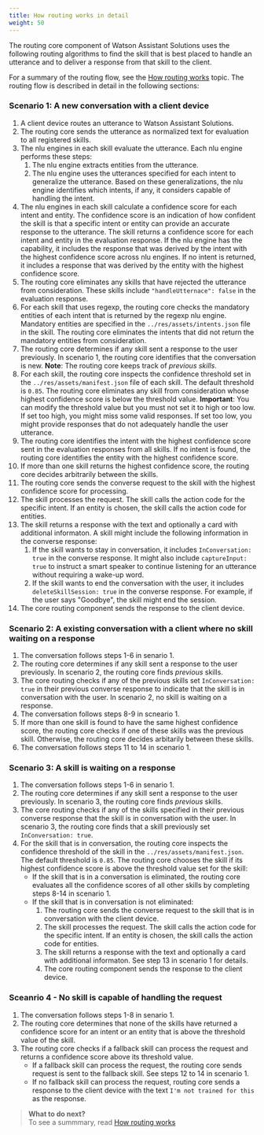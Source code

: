 ```yaml
---
title: How routing works in detail
weight: 50
---
```

The routing core component of Watson Assistant Solutions uses the following routing algorithms to find the skill that is best placed to handle an utterance and to deliver a response from that skill to the client.

For a summary of the routing flow, see the [How routing works]({{site.baseurl}}/understand_service/how_routing_works/) topic.  The routing flow is described in detail in the following sections:

### Scenario 1: A new conversation with a client device

1. A client device routes an utterance to Watson Assistant Solutions.
2. The routing core sends the utterance as normalized text for evaluation to all registered skills.
3. The nlu engines in each skill evaluate the utterance.  Each nlu engine performs these steps:
    1. The nlu engine extracts entities from the utterance.  
    2. The nlu engine uses the utterances specified for each intent to generalize the utterance.  Based on these generalizations, the nlu engine identifies which intents, if any, it considers capable of handling the intent.
4. The nlu engines in each skill calculate a confidence score for each intent and entity.  The confidence score is an indication of how confident the skill is that a specific intent or entity can provide an accurate response to the utterance.  The skill returns a confidence score for each intent and entity in the evaluation response.  If the nlu engine has the capability, it includes the response that was derived by the intent with the highest confidence score across nlu engines.  If no intent is returned, it includes a response that was derived by the entity with the highest confidence score.
5. The routing core eliminates any skills that have rejected the utterance from consideration.  These skills include `"handleUtternace": false` in the evaluation response.
6. For each skill that uses regexp, the routing core checks the mandatory entities of each intent that is returned by the regexp nlu engine. Mandatory entities are specified in the `../res/assets/intents.json` file in the skill.  The routing core eliminates the intents that did not return the mandatory entities from consideration.
7. The routing core determines if any skill sent a response to the user previously.  In scenario 1, the routing core identifies that the conversation is new.  **Note**: The routing core keeps track of _previous skills_.
8. For each skill, the routing core inspects the confidence threshold set in the `../res/assets/manifest.json` file of each skill.  The default threshold is `0.85`.  The routing core eliminates any skill from consideration whose highest confidence score is below the threshold value. **Important**: You can modify the threshold value but you must not set it to high or too low. If set too high, you might miss some valid responses. If set too low, you might provide responses that do not adequately handle the user utterance.
9. The routing core identifies the intent with the highest confidence score sent in the evaluation responses from all skills. If no intent is found, the routing core identifies the entity with the highest confidence score. 
10. If more than one skill returns the highest confidence score, the  routing core decides arbitrarily between the skills.
11. The routing core sends the converse request to the skill with the highest confidence score for processing.  
12. The skill processes the request.  The skill calls the action code for the specific intent.  If an entity is chosen, the skill calls the action code for entities.
13. The skill returns a response with the text and optionally a card with additional informaton.  A skill might include the following information in the converse response:
    1. If the skill wants to stay in conversation, it includes `InConversation: true` in the converse response.  It might also include `captureInput: true` to instruct a smart speaker to continue listening for an utterance without requiring a wake-up word.
    2. If the skill wants to end the conversation with the user, it includes `deleteSkillSession: true` in the converse response.  For example, if the user says "Goodbye", the skill might end the session.
14. The core routing component sends the response to the client device.

### Scenario 2: A existing conversation with a client where no skill waiting on a response

1. The conversation follows steps 1-6 in senario 1.  
2. The routing core determines if any skill sent a response to the user previously.  In scenario 2, the routing core finds _previous_ skills.
3. The core routing checks if any of the previous skills  set  `InConversation: true` in their previous converse response to indicate that the skill is in conversation with the user. In scenario 2, no skill is waiting on a response.
4. The conversation follows steps 8-9 in scneario 1.
5. If more than one skill is found to have the same highest confidence score, the routing core checks if one of these skills was the previous skill. Otherwise, the routing core decides arbitarily between these skills.
6. The conversation follows steps 11 to 14 in scenario 1.


### Scenario 3: A skill is waiting on a response

1. The conversation follows steps 1-6 in senario 1.  
2. The routing core determines if any skill sent a response to the user previously.  In scenario 3, the routing core finds _previous_ skills.
3. The core routing checks if any of the skills specified in their previous converse response that the skill is in conversation with the user. In scenario 3, the routing core finds that a skill previously set  `InConversation: true`.
4. For the skill that is in conversation, the  routing core inspects the confidence threshold of the skill  in the `../res/assets/manifest.json`.  The default threshold is `0.85`.  The routing core chooses the skill if its highest confidence score is above the threshold value set for the skill:
    - If the skill that is in a conversation is eliminated, the routing core evaluates all the confidence scores of all other skills by completing steps 8-14 in scenario 1.
    - If the skill that is in conversation is not eliminated:
        1. The routing core sends the converse request to the skill that is in conversation with the client device.
        2. The skill processes the request.  The skill calls the action code for the specific intent.  If an entity is chosen, the skill calls the action code for entities.
        3. The skill returns a response with the text and optionally a card with additional informaton. See step 13 in scenario 1 for details.
        4. The core routing component sends the response to the client device.
   
### Sceanrio 4 - No skill is capable of handling the request

1. The conversation follows steps 1-8 in senario 1.
2. The routing core determines that none of the skills have returned a confidence score for an intent or an entity that is above the threshold value of the skill.  
3. The routing core checks if a fallback skill can process the request and returns a confidence score above its threshold value.  
    - If a fallback skill can process the request, the routing core sends request is sent to the fallback skill.  See steps 12 to 14 in scenario 1.
    - If no fallback skill can process the request, routing core sends a response to the client device with the text `I'm not trained for this` as the response.

> **What to do next?**<br>
To see a summmary, read [How routing works]({{site.baseurl}}/understand_service/how_routing_works/)

